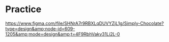 # Practice
https://www.figma.com/file/SHNrA7r9RBXLqDUVYZjL1g/Simply-Chocolate?type=design&amp;node-id=609-1205&amp;mode=design&amp;t=4F9RbhVakv31Li2L-0
